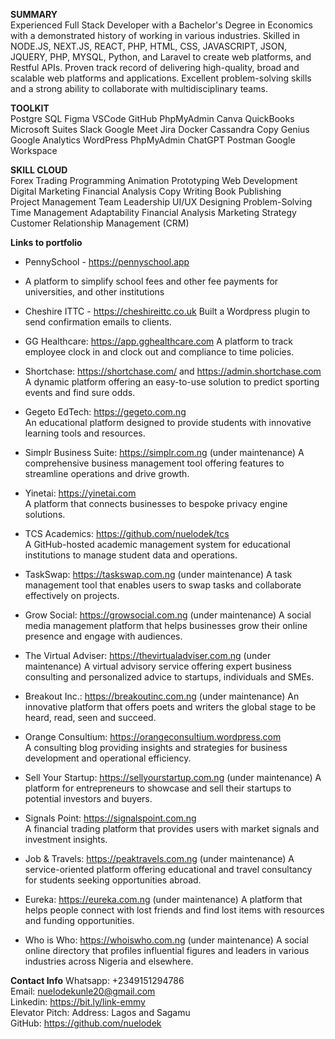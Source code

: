 **SUMMARY**   
Experienced Full Stack Developer with a Bachelor's Degree in Economics with a demonstrated history of working in various industries. Skilled in NODE.JS, NEXT.JS, REACT, PHP, HTML, CSS, JAVASCRIPT, JSON, JQUERY, PHP, MYSQL, Python, and Laravel to create web platforms, and Restful APIs. Proven track record of delivering high-quality, broad and scalable web platforms and applications. Excellent problem-solving skills and a strong ability to collaborate with multidisciplinary teams.

**TOOLKIT**   
Postgre SQL	Figma	VSCode	GitHub	PhpMyAdmin
Canva	QuickBooks	Microsoft Suites	Slack	Google Meet
Jira	Docker	Cassandra	Copy Genius	Google Analytics
WordPress	PhpMyAdmin	ChatGPT	Postman	Google Workspace

**SKILL CLOUD**   
Forex Trading	Programming	Animation	Prototyping Web Development
Digital Marketing	Financial Analysis	Copy Writing Book Publishing	
Project Management Team Leadership	UI/UX Designing Problem-Solving	
Time Management	Adaptability	Financial Analysis Marketing Strategy	
Customer Relationship Management (CRM)	

**Links to portfolio**


- PennySchool - https://pennyschool.app
- A platform to simplify school fees and other fee payments for universities, and other institutions

- Cheshire ITTC - https://cheshireittc.co.uk
  Built a Wordpress plugin to send confirmation emails to clients.
  
- GG Healthcare: https://app.gghealthcare.com
  A platform to track employee clock in and clock out and compliance to time policies.

- Shortchase: https://shortchase.com/  and https://admin.shortchase.com 
  A dynamic platform offering an easy-to-use solution to predict sporting events and find sure odds.
  
- Gegeto EdTech: https://gegeto.com.ng   
  An educational platform designed to provide students with innovative learning tools and resources.

- Simplr Business Suite: https://simplr.com.ng   (under maintenance)
  A comprehensive business management tool offering features to streamline operations and drive growth.

- Yinetai: https://yinetai.com   
  A platform that connects businesses to bespoke privacy engine solutions.

- TCS Academics: https://github.com/nuelodek/tcs   
  A GitHub-hosted academic management system for educational institutions to manage student data and operations.

 - TaskSwap: https://taskswap.com.ng   (under maintenance)
  A task management tool that enables users to swap tasks and collaborate effectively on projects.

 - Grow Social: https://growsocial.com.ng   (under maintenance)
   A social media management platform that helps businesses grow their online presence and engage with audiences.
   
- The Virtual Adviser: https://thevirtualadviser.com.ng   (under maintenance)
  A virtual advisory service offering expert business consulting and personalized advice to startups, individuals and SMEs.
  
- Breakout Inc.: https://breakoutinc.com.ng   (under maintenance)
  An innovative platform that offers poets and writers the global stage to be heard, read, seen and succeed.

- Orange Consultium: https://orangeconsultium.wordpress.com   
  A consulting blog providing insights and strategies for business development and operational efficiency.

- Sell Your Startup: https://sellyourstartup.com.ng   (under maintenance)
  A platform for entrepreneurs to showcase and sell their startups to potential investors and buyers.

- Signals Point: https://signalspoint.com.ng   
  A financial trading platform that provides users with market signals and investment insights.

-  Job & Travels: https://peaktravels.com.ng   (under maintenance) 
   A service-oriented platform offering educational and travel consultancy for students seeking opportunities abroad.

- Eureka: https://eureka.com.ng   (under maintenance)
  A platform that helps people connect with lost friends and find lost items with resources and funding opportunities.

- Who is Who: https://whoiswho.com.ng   (under maintenance)
  A social online directory that profiles influential figures and leaders in various industries across Nigeria and elsewhere.



**Contact Info**
Whatsapp: +2349151294786     
Email: nuelodekunle20@gmail.com    
Linkedin: https://bit.ly/link-emmy   
Elevator Pitch: 
Address: Lagos and Sagamu   
GitHub: https://github.com/nuelodek   

<!---
nuelodek/nuelodek is a ✨ special ✨ repository because its `README.md` (this file) appears on your GitHub profile.
You can click the Preview link to take a look at your changes.
--->
